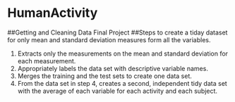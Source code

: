 # HumanActivity
##Getting and Cleaning Data Final Project
##Steps to create a tiday dataset for only mean and standard deviation measures form all the variables.
1. Extracts only the measurements on the mean and standard deviation for each measurement.
2. Appropriately labels the data set with descriptive variable names.
3. Merges the training and the test sets to create one data set.
4. From the data set in step 4, creates a second, independent tidy data set with the average of each variable for each activity and each subject.
